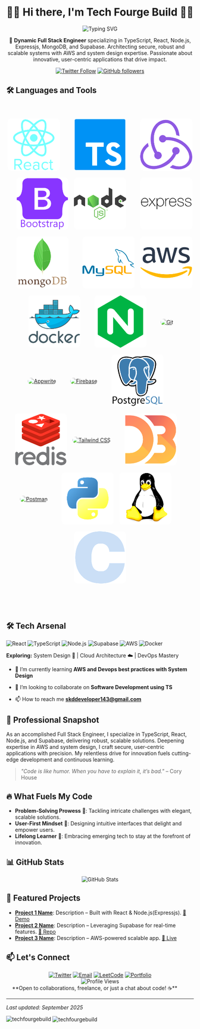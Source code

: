 <div align="center">

# 👨‍💻 Hi there, I'm Tech Fourge Build 👨‍💻

<p>
  <img src="https://readme-typing-svg.herokuapp.com?font=Fira+Code&pause=1000&color=0EA5E9&center=true&vCenter=true&width=435&lines=Full+Stack+Engineer;Crafting+Scalable+Solutions;Building+the+Future+with+Code" alt="Typing SVG" />
</p>

🚀 **Dynamic Full Stack Engineer** specializing in TypeScript, React, Node.js, Expressjs, MongoDB, and Supabase. Architecting secure, robust and scalable systems with AWS and system design expertise. Passionate about innovative, user-centric applications that drive impact.

[![Twitter Follow](https://img.shields.io/twitter/follow/techforgebuild?label=Follow&style=social)](https://twitter.com/techforgebuild)
[![GitHub followers](https://img.shields.io/github/followers/TechFourgeBuild?label=followers&style=social)](https://github.com/TechFourgeBuild)

</div>

## 🛠️ Languages and Tools
&nbsp;
<div align="center" style="margin-top: 20px; margin-bottom: 50px; display: flex; flex-wrap: wrap; justify-content: center; align-items: center; gap: 15px;">

<!-- Frontend Frameworks -->
<a href="https://reactjs.org/" target="_blank" rel="noreferrer">
  <img src="https://raw.githubusercontent.com/devicons/devicon/master/icons/react/react-original-wordmark.svg" alt="React" width="140" height="140" style="transition: transform 0.2s; filter: brightness(1.2); border-radius: 10px;" onmouseover="this.style.transform='scale(1.1)';" onmouseout="this.style.transform='scale(1)';"/>
</a>&nbsp;&nbsp;
<a href="https://www.typescriptlang.org/" target="_blank" rel="noreferrer">
  <img src="https://raw.githubusercontent.com/devicons/devicon/master/icons/typescript/typescript-original.svg" alt="TypeScript" width="140" height="140" style="transition: transform 0.2s; filter: brightness(1.2); border-radius: 10px;" onmouseover="this.style.transform='scale(1.1)';" onmouseout="this.style.transform='scale(1)';"/>
</a>&nbsp;&nbsp;
<a href="https://redux.js.org" target="_blank" rel="noreferrer">
  <img src="https://raw.githubusercontent.com/devicons/devicon/master/icons/redux/redux-original.svg" alt="Redux" width="140" height="140" style="transition: transform 0.2s; filter: brightness(1.2); border-radius: 10px;" onmouseover="this.style.transform='scale(1.1)';" onmouseout="this.style.transform='scale(1)';"/>
</a>&nbsp;&nbsp;
<a href="https://getbootstrap.com" target="_blank" rel="noreferrer">
  <img src="https://raw.githubusercontent.com/devicons/devicon/master/icons/bootstrap/bootstrap-plain-wordmark.svg" alt="Bootstrap" width="140" height="140" style="transition: transform 0.2s; filter: brightness(1.2); border-radius: 10px;" onmouseover="this.style.transform='scale(1.1)';" onmouseout="this.style.transform='scale(1)';"/>
</a>

<!-- Backend & Databases -->
<a href="https://nodejs.org" target="_blank" rel="noreferrer">
  <img src="https://raw.githubusercontent.com/devicons/devicon/master/icons/nodejs/nodejs-original-wordmark.svg" alt="Node.js" width="140" height="140" style="transition: transform 0.2s; filter: brightness(1.2); border-radius: 10px;" onmouseover="this.style.transform='scale(1.1)';" onmouseout="this.style.transform='scale(1)';"/>
</a>&nbsp;&nbsp;
<a href="https://expressjs.com" target="_blank" rel="noreferrer">
  <img src="https://raw.githubusercontent.com/devicons/devicon/master/icons/express/express-original-wordmark.svg" alt="Express" width="140" height="140" style="transition: transform 0.2s; filter: brightness(1.2); border-radius: 10px;" onmouseover="this.style.transform='scale(1.1)';" onmouseout="this.style.transform='scale(1)';"/>
</a>&nbsp;&nbsp;
<a href="https://www.mongodb.com/" target="_blank" rel="noreferrer">
  <img src="https://raw.githubusercontent.com/devicons/devicon/master/icons/mongodb/mongodb-original-wordmark.svg" alt="MongoDB" width="140" height="140" style="transition: transform 0.2s; filter: brightness(1.2); border-radius: 10px;" onmouseover="this.style.transform='scale(1.1)';" onmouseout="this.style.transform='scale(1)';"/>
</a>&nbsp;&nbsp;
<a href="https://www.mysql.com/" target="_blank" rel="noreferrer">
  <img src="https://raw.githubusercontent.com/devicons/devicon/master/icons/mysql/mysql-original-wordmark.svg" alt="MySQL" width="140" height="140" style="transition: transform 0.2s; filter: brightness(1.2); border-radius: 10px;" onmouseover="this.style.transform='scale(1.1)';" onmouseout="this.style.transform='scale(1)';"/>
</a>

<!-- Cloud & DevOps -->
<a href="https://aws.amazon.com" target="_blank" rel="noreferrer">
  <img src="https://raw.githubusercontent.com/devicons/devicon/master/icons/amazonwebservices/amazonwebservices-original-wordmark.svg" alt="AWS" width="140" height="140" style="transition: transform 0.2s; filter: brightness(1.2); border-radius: 10px;" onmouseover="this.style.transform='scale(1.1)';" onmouseout="this.style.transform='scale(1)';"/>
</a>&nbsp;&nbsp;
<a href="https://www.docker.com/" target="_blank" rel="noreferrer">
  <img src="https://raw.githubusercontent.com/devicons/devicon/master/icons/docker/docker-original-wordmark.svg" alt="Docker" width="140" height="140" style="transition: transform 0.2s; filter: brightness(1.2); border-radius: 10px;" onmouseover="this.style.transform='scale(1.1)';" onmouseout="this.style.transform='scale(1)';"/>
</a>&nbsp;&nbsp;
<a href="https://www.nginx.com" target="_blank" rel="noreferrer">
  <img src="https://raw.githubusercontent.com/devicons/devicon/master/icons/nginx/nginx-original.svg" alt="Nginx" width="140" height="140" style="transition: transform 0.2s; filter: brightness(1.2); border-radius: 10px;" onmouseover="this.style.transform='scale(1.1)';" onmouseout="this.style.transform='scale(1)';"/>
</a>&nbsp;&nbsp;
<a href="https://git-scm.com/" target="_blank" rel="noreferrer">
  <img src="https://www.vectorlogo.zone/logos/git-scm/git-scm-icon.svg" alt="Git" width="140" height="140" style="transition: transform 0.2s; filter: brightness(1.2); border-radius: 10px;" onmouseover="this.style.transform='scale(1.1)';" onmouseout="this.style.transform='scale(1)';"/>
</a>
&nbsp;
<!-- Additional Tools -->
<a href="https://appwrite.io" target="_blank" rel="noreferrer">
  <img src="https://www.vectorlogo.zone/logos/appwriteio/appwriteio-icon.svg" alt="Appwrite" width="140" height="140" style="transition: transform 0.2s; filter: brightness(1.2); border-radius: 10px;" onmouseover="this.style.transform='scale(1.1)';" onmouseout="this.style.transform='scale(1)';"/>
</a>&nbsp;&nbsp;
<a href="https://firebase.google.com/" target="_blank" rel="noreferrer">
  <img src="https://www.vectorlogo.zone/logos/firebase/firebase-icon.svg" alt="Firebase" width="140" height="140" style="transition: transform 0.2s; filter: brightness(1.2); border-radius: 10px;" onmouseover="this.style.transform='scale(1.1)';" onmouseout="this.style.transform='scale(1)';"/>
</a>&nbsp;&nbsp;
<a href="https://www.postgresql.org" target="_blank" rel="noreferrer">
  <img src="https://raw.githubusercontent.com/devicons/devicon/master/icons/postgresql/postgresql-original-wordmark.svg" alt="PostgreSQL" width="140" height="140" style="transition: transform 0.2s; filter: brightness(1.2); border-radius: 10px;" onmouseover="this.style.transform='scale(1.1)';" onmouseout="this.style.transform='scale(1)';"/>
</a>&nbsp;&nbsp;
<a href="https://redis.io" target="_blank" rel="noreferrer">
  <img src="https://raw.githubusercontent.com/devicons/devicon/master/icons/redis/redis-original-wordmark.svg" alt="Redis" width="140" height="140" style="transition: transform 0.2s; filter: brightness(1.2); border-radius: 10px;" onmouseover="this.style.transform='scale(1.1)';" onmouseout="this.style.transform='scale(1)';"/>
</a>

<!-- Styling & Visualization -->
<a href="https://tailwindcss.com/" target="_blank" rel="noreferrer">
  <img src="https://www.vectorlogo.zone/logos/tailwindcss/tailwindcss-icon.svg" alt="Tailwind CSS" width="140" height="140" style="transition: transform 0.2s; filter: brightness(1.2); border-radius: 10px;" onmouseover="this.style.transform='scale(1.1)';" onmouseout="this.style.transform='scale(1)';"/>
</a>&nbsp;&nbsp;
<a href="https://d3js.org/" target="_blank" rel="noreferrer">
  <img src="https://raw.githubusercontent.com/devicons/devicon/master/icons/d3js/d3js-original.svg" alt="D3.js" width="140" height="140" style="transition: transform 0.2s; filter: brightness(1.2); border-radius: 10px;" onmouseover="this.style.transform='scale(1.1)';" onmouseout="this.style.transform='scale(1)';"/>
</a>&nbsp;&nbsp;
<a href="https://postman.com" target="_blank" rel="noreferrer">
  <img src="https://www.vectorlogo.zone/logos/getpostman/getpostman-icon.svg" alt="Postman" width="140" height="140" style="transition: transform 0.2s; filter: brightness(1.2); border-radius: 10px;" onmouseover="this.style.transform='scale(1.1)';" onmouseout="this.style.transform='scale(1)';"/>
</a>&nbsp;&nbsp;
<a href="https://www.python.org" target="_blank" rel="noreferrer">
  <img src="https://raw.githubusercontent.com/devicons/devicon/master/icons/python/python-original.svg" alt="Python" width="140" height="140" style="transition: transform 0.2s; filter: brightness(1.2); border-radius: 10px;" onmouseover="this.style.transform='scale(1.1)';" onmouseout="this.style.transform='scale(1)';"/>
</a>

<!-- Systems -->
<a href="https://www.linux.org/" target="_blank" rel="noreferrer">
  <img src="https://raw.githubusercontent.com/devicons/devicon/master/icons/linux/linux-original.svg" alt="Linux" width="140" height="140" style="transition: transform 0.2s; filter: brightness(1.2); border-radius: 10px;" onmouseover="this.style.transform='scale(1.1)';" onmouseout="this.style.transform='scale(1)';"/>
</a>&nbsp;&nbsp;
<a href="https://www.cprogramming.com/" target="_blank" rel="noreferrer">
  <img src="https://raw.githubusercontent.com/devicons/devicon/master/icons/c/c-original.svg" alt="C" width="140" height="140" style="transition: transform 0.2s; filter: brightness(1.2); border-radius: 10px;" onmouseover="this.style.transform='scale(1.1)';" onmouseout="this.style.transform='scale(1)';"/>
</a>

</div>

&nbsp;

## 🛠️ Tech Arsenal

![React](https://img.shields.io/badge/React-20232A?style=for-the-badge&logo=react&logoColor=61DAFB)
![TypeScript](https://img.shields.io/badge/TypeScript-007ACC?style=for-the-badge&logo=typescript&logoColor=white)
![Node.js](https://img.shields.io/badge/Node.js-43853D?style=for-the-badge&logo=node.js&logoColor=white)
![Supabase](https://img.shields.io/badge/Supabase-3ECF8E?style=for-the-badge&logo=supabase&logoColor=white)
![AWS](https://img.shields.io/badge/AWS-232F3E?style=for-the-badge&logo=amazon-aws&logoColor=white)
![Docker](https://img.shields.io/badge/Docker-2496ED?style=for-the-badge&logo=docker&logoColor=white)

**Exploring:** System Design 📐 | Cloud Architecture ☁️ | DevOps Mastery


- 🌱 I’m currently learning **AWS and Devops best practices with System Design**

- 👯 I’m looking to collaborate on **Software Development using TS**

- 📫 How to reach me **skddeveloper143@gmail.com**

## 💼 Professional Snapshot

As an accomplished Full Stack Engineer, I specialize in TypeScript, React, Node.js, and Supabase, delivering robust, scalable solutions. Deepening expertise in AWS and system design, I craft secure, user-centric applications with precision. My relentless drive for innovation fuels cutting-edge development and continuous learning.

> *"Code is like humor. When you have to explain it, it’s bad."* – Cory House


## 🔥 What Fuels My Code

- **Problem-Solving Prowess** 🧠: Tackling intricate challenges with elegant, scalable solutions.
- **User-First Mindset** 👥: Designing intuitive interfaces that delight and empower users.
- **Lifelong Learner** 📖: Embracing emerging tech to stay at the forefront of innovation.

## 📊 GitHub Stats

<div align="center">
  <img src="https://github-readme-stats.vercel.app/api?username=TechFourgeBuild&show_icons=true&theme=radical&hide_border=true" alt="GitHub Stats" />
</div>

## 🚀 Featured Projects

- **[Project 1 Name](link)**: Description – Built with React & Node.js(Expressjs). [🔗 Demo](link)
- **[Project 2 Name](link)**: Description – Leveraging Supabase for real-time features. [🔗 Repo](link)
- **[Project 3 Name](link)**: Description – AWS-powered scalable app. [🔗 Live](link)

## 📫 Let's Connect

<div align="center">
  <a href="https://twitter.com/techforgebuild"><img src="https://img.shields.io/badge/Twitter-1DA1F2?style=for-the-badge&logo=twitter&logoColor=white" alt="Twitter"></a>
  <a href="mailto:skddeveloper143@gmail.com"><img src="https://img.shields.io/badge/Email-D14836?style=for-the-badge&logo=gmail&logoColor=white" alt="Email"></a>
  <a href="https://leetcode.com/techforgebuild"><img src="https://img.shields.io/badge/LeetCode-FFA116?style=for-the-badge&logo=leetcode&logoColor=white" alt="LeetCode"></a>
  <a href="https://portfolio-link.com"><img src="https://img.shields.io/badge/Portfolio-000?style=for-the-badge&logo=Behance&logoColor=white" alt="Portfolio"></a>
</div>

<div align="center">
  <img src="https://komarev.com/ghpvc/?username=TechFourgeBuild&style=flat-square&color=blue" alt="Profile Views" />
</div>
&nbsp;
&nbsp;
**Open to collaborations, freelance, or just a chat about code! ☕**

---
*Last updated: September 2025*

<p><img align="left" src="https://github-readme-stats.vercel.app/api/top-langs?username=techfourgebuild&show_icons=true&locale=en&layout=compact" alt="techfourgebuild" /></p>

<p>&nbsp;<img align="center" src="https://github-readme-stats.vercel.app/api?username=techfourgebuild&show_icons=true&locale=en" alt="techfourgebuild" /></p>
